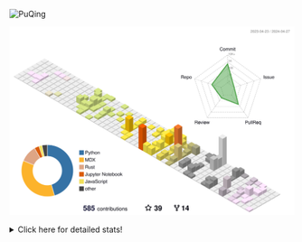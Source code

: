 ![PuQing](https://user-images.githubusercontent.com/27223114/171565019-9a56fae6-b08b-421f-99db-7e830da42371.png)

![](./profile-3d-contrib/profile-season-animate.svg)

<details>
<summary>Click here for detailed stats!</summary>

<!--START_SECTION:waka-->
![Lines of code](https://img.shields.io/badge/From%20Hello%20World%20I%27ve%20Written-1.4%20million%20lines%20of%20code-blue)

**🐱 My GitHub Data** 

> 📦 373.9 kB Used in GitHub's Storage 
 > 
> 🏆 218 Contributions in the Year 2024
 > 
> 🚫 Not Opted to Hire
 > 
> 📜 48 Public Repositories 
 > 
> 🔑 29 Private Repositories 
 > 
**I'm an Early 🐤** 

```text
🌞 Morning                594 commits         ██░░░░░░░░░░░░░░░░░░░░░░░   07.71 % 
🌆 Daytime                3568 commits        ████████████░░░░░░░░░░░░░   46.33 % 
🌃 Evening                1590 commits        █████░░░░░░░░░░░░░░░░░░░░   20.64 % 
🌙 Night                  1950 commits        ██████░░░░░░░░░░░░░░░░░░░   25.32 % 
```


📊 **This Week I Spent My Time On** 

```text
💬 Programming Languages: 
Python                   4 hrs 49 mins       ██████████████████████░░░   87.74 % 
Markdown                 19 mins             █░░░░░░░░░░░░░░░░░░░░░░░░   05.96 % 
Docker                   16 mins             █░░░░░░░░░░░░░░░░░░░░░░░░   04.99 % 
Text                     2 mins              ░░░░░░░░░░░░░░░░░░░░░░░░░   00.66 % 
YAML                     1 min               ░░░░░░░░░░░░░░░░░░░░░░░░░   00.31 % 

🔥 Editors: 
VS Code                  5 hrs 10 mins       ███████████████████████░░   93.97 % 
Obsidian                 19 mins             █░░░░░░░░░░░░░░░░░░░░░░░░   05.96 % 
iTerm2                   0 secs              ░░░░░░░░░░░░░░░░░░░░░░░░░   00.07 % 

💻 Operating System: 
Linux                    4 hrs 8 mins        ███████████████████░░░░░░   75.27 % 
WSL                      1 hr                █████░░░░░░░░░░░░░░░░░░░░   18.43 % 
Mac                      20 mins             ██░░░░░░░░░░░░░░░░░░░░░░░   06.30 % 
```


<!--END_SECTION:waka-->
</details>
